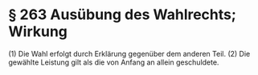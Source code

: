 # § 263 Ausübung des Wahlrechts; Wirkung
(1) Die Wahl erfolgt durch Erklärung gegenüber dem anderen Teil.
(2) Die gewählte Leistung gilt als die von Anfang an allein geschuldete.